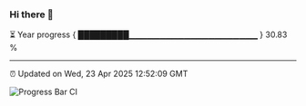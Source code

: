 ### Hi there 👋

⏳ Year progress { █████████▁▁▁▁▁▁▁▁▁▁▁▁▁▁▁▁▁▁▁▁▁ } 30.83 %

---

⏰ Updated on Wed, 23 Apr 2025 12:52:09 GMT

![Progress Bar CI](https://github.com/DhruviPatel157/GitHub-Actions-Demo/workflows/Progress%20Bar%20CI/badge.svg)
